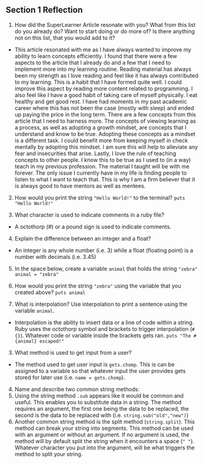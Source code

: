 ## Section 1 Reflection

1. How did the SuperLearner Article resonate with you? What from this list do you already do? Want to start doing or do more of? Is there anything not on this list, that you would add to it?
* This article resonated with me as I have always wanted to improve my ability to learn concepts efficiently. I found that there were a few aspects to the article that I already do and a few that I need to implement more into my learning routine. Reading material has always been my strength as I love reading and feel like it has always contributed to my learning. This is a habit that I have formed quite well. I could improve this aspect by reading more content related to programming. I also feel like I have a good habit of taking care of myself physically. I eat healthy and get good rest. I have had moments in my past academic career where this has not been the case (mostly with sleep) and ended up paying the price in the long term. There are a few concepts from this article that I need to harness more. The concepts of viewing learning as a process, as well as adopting a growth mindset, are concepts that I understand and know to be true. Adopting these concepts as a mindset is a different task. I could benefit more from keeping myself in check mentally by adopting this mindset. I am sure this will help to alleviate any fear and insecurities that arise. Lastly, I love the rule of teaching concepts to other people. I know this to be true as I used to (in a way) teach in my previous profession. The material I taught will be with me forever. The only issue I currently have in my life is finding people to listen to what I want to teach that. This is why I am a firm believer that it is always good to have mentors as well as mentees.  

2. How would you print the string `"Hello World!"` to the terminal?
  `puts "Hello World!"`

3. What character is used to indicate comments in a ruby file?
* A octothorp (#) or a pound sign is used to indicate comments.

4. Explain the difference between an integer and a float?
* An integer is any whole number (i.e. 3) while a float (floating point) is a number with decimals (i.e. 3.45)

5. In the space below, create a variable `animal` that holds the string `"zebra"`
 `animal = "zebra"`

6. How would you print the string `"zebra"` using the variable that you created above?
 `puts animal`

7. What is interpolation? Use interpolation to print a sentence using the variable `animal`.
* Interpolation is the ability to insert data or a line of code within a string. Ruby uses the octothorp symbol and brackets to trigger interpolation (`#{}`). Whatever code or variable inside the brackets gets ran.
`puts "The #{animal} escaped!"`


3. What method is used to get input from a user?
* The method used to get user input is `gets.chomp`. This is can be assigned to a variable so that whatever input the user provides gets stored for later use (i.e. `name = gets.chomp`).

4. Name and describe two common string methods:
  1. Using the string method `.sub` appears like it would be common and useful. This enables you to substitute data in a string. The method requires an argument, the first one being the data to be replaced, the second is the data to be replaced with (i.e. `string.sub("old","new")`)
  2. Another common string method is the split method (`string.split`). This method can break your string into segments. This method can be used with an argument or without an argument. If no argument is used, the method will by default split the string when it encounters a space (`" "`). Whatever character you put into the argument, will be what triggers the method to split your string.  
